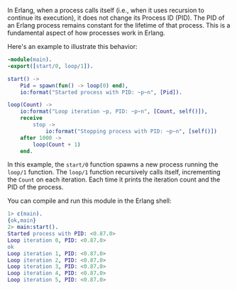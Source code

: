 In Erlang, when a process calls itself (i.e., when it uses recursion to continue its execution), it does not change its Process ID (PID). The PID of an Erlang process remains constant for the lifetime of that process. This is a fundamental aspect of how processes work in Erlang.

Here's an example to illustrate this behavior:

```erlang
-module(main).
-export([start/0, loop/1]).

start() ->
    Pid = spawn(fun() -> loop(0) end),
    io:format("Started process with PID: ~p~n", [Pid]).

loop(Count) ->
    io:format("Loop iteration ~p, PID: ~p~n", [Count, self()]),
    receive
        stop ->
            io:format("Stopping process with PID: ~p~n", [self()])
    after 1000 ->
        loop(Count + 1)
    end.
```

In this example, the `start/0` function spawns a new process running the `loop/1` function. The `loop/1` function recursively calls itself, incrementing the `Count` on each iteration. Each time it prints the iteration count and the PID of the process.

You can compile and run this module in the Erlang shell:
```erlang
1> c(main).
{ok,main}
2> main:start().
Started process with PID: <0.87.0>
Loop iteration 0, PID: <0.87.0>
ok
Loop iteration 1, PID: <0.87.0>
Loop iteration 2, PID: <0.87.0>
Loop iteration 3, PID: <0.87.0>
Loop iteration 4, PID: <0.87.0>
Loop iteration 5, PID: <0.87.0>
```

